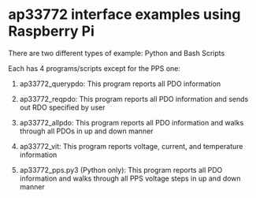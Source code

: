 # ap33772 interface examples using Raspberry Pi

There are two different types of example: Python and Bash Scripts

Each has 4 programs/scripts except for the PPS one:

1. ap33772_querypdo: This program reports all PDO information

2. ap33772_reqpdo: This program reports all PDO information and sends out RDO specified by user 

3. ap33772_allpdo: This program reports all PDO information and walks through all PDOs in up and down manner 

4. ap33772_vit: This program reports voltage, current, and temperature information

5. ap33772_pps.py3 (Python only): This program reports all PDO information and walks through all PPS voltage steps in up and down manner

